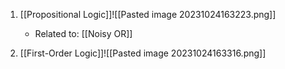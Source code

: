 1. [[Propositional Logic]]![[Pasted image 20231024163223.png]]
	- Related to: [[Noisy OR]]

2. [[First-Order Logic]]![[Pasted image 20231024163316.png]]